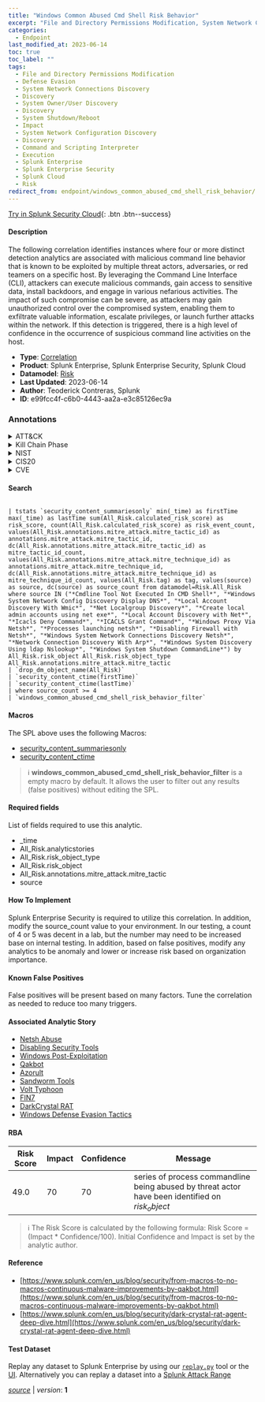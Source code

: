 ```yaml
---
title: "Windows Common Abused Cmd Shell Risk Behavior"
excerpt: "File and Directory Permissions Modification, System Network Connections Discovery, System Owner/User Discovery, System Shutdown/Reboot, System Network Configuration Discovery, Command and Scripting Interpreter"
categories:
  - Endpoint
last_modified_at: 2023-06-14
toc: true
toc_label: ""
tags:
  - File and Directory Permissions Modification
  - Defense Evasion
  - System Network Connections Discovery
  - Discovery
  - System Owner/User Discovery
  - Discovery
  - System Shutdown/Reboot
  - Impact
  - System Network Configuration Discovery
  - Discovery
  - Command and Scripting Interpreter
  - Execution
  - Splunk Enterprise
  - Splunk Enterprise Security
  - Splunk Cloud
  - Risk
redirect_from: endpoint/windows_common_abused_cmd_shell_risk_behavior/
---
```




[Try in Splunk Security Cloud](https://www.splunk.com/en_us/cyber-security.html){: .btn .btn--success}

#### Description

The following correlation identifies instances where four or more distinct detection analytics are associated with malicious command line behavior that is known to be exploited by multiple threat actors, adversaries, or red teamers on a specific host. By leveraging the Command Line Interface (CLI), attackers can execute malicious commands, gain access to sensitive data, install backdoors, and engage in various nefarious activities. The impact of such compromise can be severe, as attackers may gain unauthorized control over the compromised system, enabling them to exfiltrate valuable information, escalate privileges, or launch further attacks within the network. If this detection is triggered, there is a high level of confidence in the occurrence of suspicious command line activities on the host.

- **Type**: [Correlation](https://github.com/splunk/security_content/wiki/Detection-Analytic-Types)
- **Product**: Splunk Enterprise, Splunk Enterprise Security, Splunk Cloud
- **Datamodel**: [Risk](https://docs.splunk.com/Documentation/CIM/latest/User/Risk)
- **Last Updated**: 2023-06-14
- **Author**: Teoderick Contreras, Splunk
- **ID**: e99fcc4f-c6b0-4443-aa2a-e3c85126ec9a

### Annotations
<details>
  <summary>ATT&CK</summary>

<div markdown="1">

#### [ATT&CK](https://attack.mitre.org/)

| ID          | Technique   | Tactic         |
| ----------- | ----------- |--------------- |
| [T1222](https://attack.mitre.org/techniques/T1222/) | File and Directory Permissions Modification | Defense Evasion |

| [T1049](https://attack.mitre.org/techniques/T1049/) | System Network Connections Discovery | Discovery |

| [T1033](https://attack.mitre.org/techniques/T1033/) | System Owner/User Discovery | Discovery |

| [T1529](https://attack.mitre.org/techniques/T1529/) | System Shutdown/Reboot | Impact |

| [T1016](https://attack.mitre.org/techniques/T1016/) | System Network Configuration Discovery | Discovery |

| [T1059](https://attack.mitre.org/techniques/T1059/) | Command and Scripting Interpreter | Execution |

</div>
</details>


<details>
  <summary>Kill Chain Phase</summary>

<div markdown="1">

* Exploitation
* Actions On Objectives
* Installation


</div>
</details>


<details>
  <summary>NIST</summary>

<div markdown="1">

* DE.AE



</div>
</details>

<details>
  <summary>CIS20</summary>

<div markdown="1">

* CIS 10



</div>
</details>

<details>
  <summary>CVE</summary>

<div markdown="1">


</div>
</details>


#### Search

```

| tstats `security_content_summariesonly` min(_time) as firstTime max(_time) as lastTime sum(All_Risk.calculated_risk_score) as risk_score, count(All_Risk.calculated_risk_score) as risk_event_count, values(All_Risk.annotations.mitre_attack.mitre_tactic_id) as annotations.mitre_attack.mitre_tactic_id, dc(All_Risk.annotations.mitre_attack.mitre_tactic_id) as mitre_tactic_id_count, values(All_Risk.annotations.mitre_attack.mitre_technique_id) as annotations.mitre_attack.mitre_technique_id, dc(All_Risk.annotations.mitre_attack.mitre_technique_id) as mitre_technique_id_count, values(All_Risk.tag) as tag, values(source) as source, dc(source) as source_count from datamodel=Risk.All_Risk where source IN ("*Cmdline Tool Not Executed In CMD Shell*", "*Windows System Network Config Discovery Display DNS*", "*Local Account Discovery With Wmic*", "*Net Localgroup Discovery*", "*Create local admin accounts using net exe*", "*Local Account Discovery with Net*", "*Icacls Deny Command*", "*ICACLS Grant Command*", "*Windows Proxy Via Netsh*", "*Processes launching netsh*", "*Disabling Firewall with Netsh*", "*Windows System Network Connections Discovery Netsh*", "*Network Connection Discovery With Arp*", "*Windows System Discovery Using ldap Nslookup*", "*Windows System Shutdown CommandLine*") by All_Risk.risk_object All_Risk.risk_object_type All_Risk.annotations.mitre_attack.mitre_tactic 
| `drop_dm_object_name(All_Risk)` 
| `security_content_ctime(firstTime)` 
| `security_content_ctime(lastTime)` 
| where source_count >= 4 
| `windows_common_abused_cmd_shell_risk_behavior_filter`
```

#### Macros
The SPL above uses the following Macros:
* [security_content_summariesonly](https://github.com/splunk/security_content/blob/develop/macros/security_content_summariesonly.yml)
* [security_content_ctime](https://github.com/splunk/security_content/blob/develop/macros/security_content_ctime.yml)

> :information_source:
> **windows_common_abused_cmd_shell_risk_behavior_filter** is a empty macro by default. It allows the user to filter out any results (false positives) without editing the SPL.



#### Required fields
List of fields required to use this analytic.
* _time
* All_Risk.analyticstories
* All_Risk.risk_object_type
* All_Risk.risk_object
* All_Risk.annotations.mitre_attack.mitre_tactic
* source



#### How To Implement
Splunk Enterprise Security is required to utilize this correlation. In addition, modify the source_count value to your environment. In our testing, a count of 4 or 5 was decent in a lab, but the number may need to be increased base on internal testing. In addition, based on false positives, modify any analytics to be anomaly and lower or increase risk based on organization importance.
#### Known False Positives
False positives will be present based on many factors. Tune the correlation as needed to reduce too many triggers.

#### Associated Analytic Story
* [Netsh Abuse](/stories/netsh_abuse)
* [Disabling Security Tools](/stories/disabling_security_tools)
* [Windows Post-Exploitation](/stories/windows_post-exploitation)
* [Qakbot](/stories/qakbot)
* [Azorult](/stories/azorult)
* [Sandworm Tools](/stories/sandworm_tools)
* [Volt Typhoon](/stories/volt_typhoon)
* [FIN7](/stories/fin7)
* [DarkCrystal RAT](/stories/darkcrystal_rat)
* [Windows Defense Evasion Tactics](/stories/windows_defense_evasion_tactics)




#### RBA

| Risk Score  | Impact      | Confidence   | Message      |
| ----------- | ----------- |--------------|--------------|
| 49.0 | 70 | 70 | series of process commandline being abused by threat actor have been identified on $risk_object$ |


> :information_source:
> The Risk Score is calculated by the following formula: Risk Score = (Impact * Confidence/100). Initial Confidence and Impact is set by the analytic author.


#### Reference

* [https://www.splunk.com/en_us/blog/security/from-macros-to-no-macros-continuous-malware-improvements-by-qakbot.html](https://www.splunk.com/en_us/blog/security/from-macros-to-no-macros-continuous-malware-improvements-by-qakbot.html)
* [https://www.splunk.com/en_us/blog/security/dark-crystal-rat-agent-deep-dive.html](https://www.splunk.com/en_us/blog/security/dark-crystal-rat-agent-deep-dive.html)



#### Test Dataset
Replay any dataset to Splunk Enterprise by using our [`replay.py`](https://github.com/splunk/attack_data#using-replaypy) tool or the [UI](https://github.com/splunk/attack_data#using-ui).
Alternatively you can replay a dataset into a [Splunk Attack Range](https://github.com/splunk/attack_range#replay-dumps-into-attack-range-splunk-server)




[*source*](https://github.com/splunk/security_content/tree/develop/detections/endpoint/windows_common_abused_cmd_shell_risk_behavior.yml) \| *version*: **1**